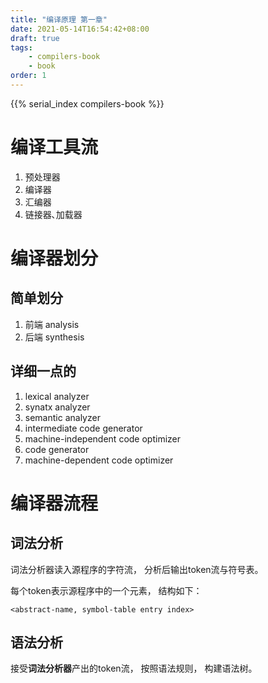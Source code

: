 ```yaml
---
title: "编译原理 第一章"
date: 2021-05-14T16:54:42+08:00
draft: true
tags:
    - compilers-book
    - book
order: 1
---
```


{{% serial_index compilers-book %}}

# 编译工具流

1. 预处理器
1. 编译器
1. 汇编器
1. 链接器､加载器

# 编译器划分

## 简单划分

1. 前端 analysis
1. 后端 synthesis

## 详细一点的

1. lexical analyzer
1. synatx analyzer
1. semantic analyzer
1. intermediate code generator
1. machine-independent code optimizer
1. code generator
1. machine-dependent code optimizer

# 编译器流程

## 词法分析

词法分析器读入源程序的字符流，
分析后输出token流与符号表。

每个token表示源程序中的一个元素，
结构如下：

```plain
<abstract-name, symbol-table entry index>
```

## 语法分析

接受**词法分析器**产出的token流，
按照语法规则，
构建语法树。


